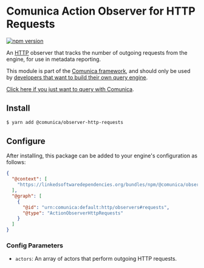 # Comunica Action Observer for HTTP Requests

[![npm version](https://badge.fury.io/js/%40comunica%2Fobserver-http-requests.svg)](https://www.npmjs.com/package/@comunica/observer-http-requests)

An [HTTP](https://github.com/comunica/comunica/tree/master/packages/bus-http) observer that
tracks the number of outgoing requests from the engine, for use in metadata reporting.

This module is part of the [Comunica framework](https://github.com/comunica/comunica),
and should only be used by [developers that want to build their own query engine](https://comunica.dev/docs/modify/).

[Click here if you just want to query with Comunica](https://comunica.dev/docs/query/).

## Install

```bash
$ yarn add @comunica/observer-http-requests
```

## Configure

After installing, this package can be added to your engine's configuration as follows:
```json
{
  "@context": [
    "https://linkedsoftwaredependencies.org/bundles/npm/@comunica/observer-http-requests/^4.0.0/components/context.jsonld"
  ],
  "@graph": [
    {
      "@id": "urn:comunica:default:http/observers#requests",
      "@type": "ActionObserverHttpRequests"
    }
  ]
}
```

### Config Parameters

* `actors`: An array of actors that perform outgoing HTTP requests.

